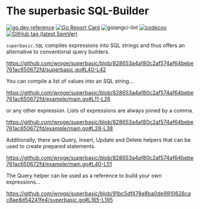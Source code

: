 # The superbasic SQL-Builder

[![go.dev reference](https://img.shields.io/badge/go.dev-reference-007d9c?logo=go&logoColor=white)](https://pkg.go.dev/github.com/wroge/superbasic)
[![Go Report Card](https://goreportcard.com/badge/github.com/wroge/superbasic)](https://goreportcard.com/report/github.com/wroge/superbasic)
![golangci-lint](https://github.com/wroge/superbasic/workflows/golangci-lint/badge.svg)
[![codecov](https://codecov.io/gh/wroge/superbasic/branch/main/graph/badge.svg?token=SBSedMOGHR)](https://codecov.io/gh/wroge/superbasic)
[![GitHub tag (latest SemVer)](https://img.shields.io/github/tag/wroge/superbasic.svg?style=social)](https://github.com/wroge/superbasic/tags)

```superbasic.SQL``` compiles expressions into SQL strings and thus offers an alternative to conventional query builders.

https://github.com/wroge/superbasic/blob/828653a4af80c2af574af64bebe761ac650672fd/superbasic.go#L40-L42

You can compile a list of values into an SQL string...

https://github.com/wroge/superbasic/blob/828653a4af80c2af574af64bebe761ac650672fd/example/main.go#L11-L26

or any other expression. Lists of expressions are always joined by a comma.

https://github.com/wroge/superbasic/blob/828653a4af80c2af574af64bebe761ac650672fd/example/main.go#L28-L38

Additionally, there are Query, Insert, Update and Delete helpers that can be used to create prepared statements.

https://github.com/wroge/superbasic/blob/828653a4af80c2af574af64bebe761ac650672fd/example/main.go#L40-L51

The Query helper can be used as a reference to build your own expressions...

https://github.com/wroge/superbasic/blob/91bc5df478e8ba0de9910628cac8ae8d54241fe4/superbasic.go#L165-L195
